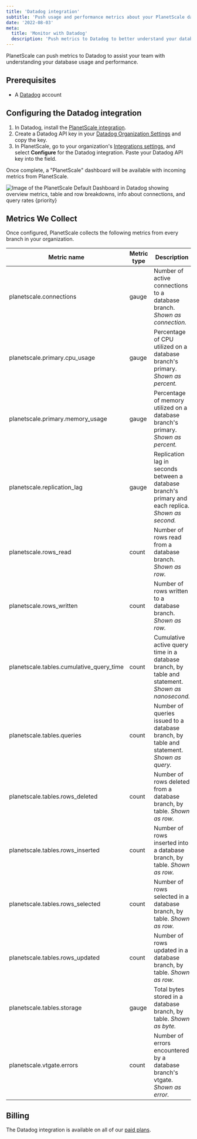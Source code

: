 ```yaml
---
title: 'Datadog integration'
subtitle: 'Push usage and performance metrics about your PlanetScale databases to Datadog.'
date: '2022-08-03'
meta:
  title: 'Monitor with Datadog'
  description: 'Push metrics to Datadog to better understand your database usage and performance'
---
```


PlanetScale can push metrics to Datadog to assist your team with understanding your database usage and performance.

## Prerequisites

- A [Datadog](https://www.datadoghq.com/) account

## Configuring the Datadog integration

1. In Datadog, install the [PlanetScale integration](https://app.datadoghq.com/account/settings#integrations/planetscale).
2. Create a Datadog API key in your [Datadog Organization Settings](https://app.datadoghq.com/organization-settings/api-keys) and copy the key.
3. In PlanetScale, go to your organization's [Integrations settings](https://app.planetscale.com/settings/integrations), and select **Configure** for the Datadog integration. Paste your Datadog API key into the field.

Once complete, a "PlanetScale" dashboard will be available with incoming metrics from PlanetScale.

![Image of the PlanetScale Default Dashboard in Datadog showing overview metrics, table and row breakdowns, info about connections, and query rates {priority}](/assets/docs/integrations/datadog/dashboard.png)

## Metrics We Collect

Once configured, PlanetScale collects the following metrics from every branch in your organization.

| **Metric name**                          | **Metric type** | **Description**                                                                                     |
| ---------------------------------------- | --------------- | --------------------------------------------------------------------------------------------------- |
| planetscale.connections                  | gauge           | Number of active connections to a database branch. _Shown as connection._                           |
| planetscale.primary.cpu_usage            | gauge           | Percentage of CPU utilized on a database branch's primary. _Shown as percent._                      |
| planetscale.primary.memory_usage         | gauge           | Percentage of memory utilized on a database branch's primary. _Shown as percent._                   |
| planetscale.replication_lag              | gauge           | Replication lag in seconds between a database branch's primary and each replica. _Shown as second._ |
| planetscale.rows_read                    | count           | Number of rows read from a database branch. _Shown as row._                                         |
| planetscale.rows_written                 | count           | Number of rows written to a database branch. _Shown as row._                                        |
| planetscale.tables.cumulative_query_time | count           | Cumulative active query time in a database branch, by table and statement. _Shown as nanosecond._   |
| planetscale.tables.queries               | count           | Number of queries issued to a database branch, by table and statement. _Shown as query._            |
| planetscale.tables.rows_deleted          | count           | Number of rows deleted from a database branch, by table. _Shown as row._                            |
| planetscale.tables.rows_inserted         | count           | Number of rows inserted into a database branch, by table. _Shown as row._                           |
| planetscale.tables.rows_selected         | count           | Number of rows selected in a database branch, by table. _Shown as row._                             |
| planetscale.tables.rows_updated          | count           | Number of rows updated in a database branch, by table. _Shown as row._                              |
| planetscale.tables.storage               | gauge           | Total bytes stored in a database branch, by table. _Shown as byte._                                 |
| planetscale.vtgate.errors                | count           | Number of errors encountered by a database branch's vtgate. _Shown as error._                       |

## Billing

The Datadog integration is available on all of our [paid plans](/pricing).

